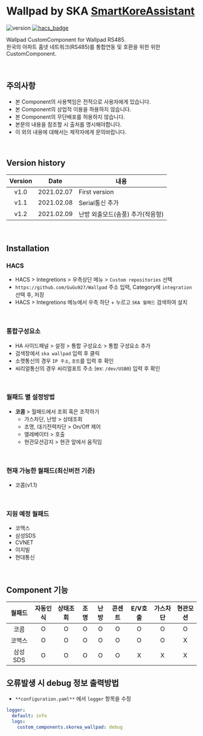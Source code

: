 # Wallpad by SKA [SmartKoreAssistant][skorea_link]

![version](https://img.shields.io/badge/version-1.1-blue)
[![hacs_badge](https://img.shields.io/badge/HACS-Custom-orange.svg)](https://github.com/custom-components/hacs)

Wallpad CustomComponent for Wallpad RS485.<br>
한국의 아파트 홈넷 네트워크(RS485)를 통합연동 및 호환을 위한 위한 CustomComponent.

<br>

## 주의사항

- 본 Component의 사용책임은 전적으로 사용자에게 있습니다.
- 본 Component의 상업적 이용을 하용하지 않습니다.
- 본 Component의 무단배포를 허용하지 않습니다.
- 본문의 내용을 참조할 시 출처를 명시해야합니다.
- 이 외의 내용에 대해서는 제작자에게 문의바랍니다.

<br>

## Version history

| Version |    Date    | 내용                             |
| :-----: | :--------: | -------------------------------- |
|  v1.0   | 2021.02.07 | First version                    |
|  v1.1   | 2021.02.08 | Serial통신 추가                  |
|  v1.2   | 2021.02.09 | 난방 외출모드(송풍) 추가(적응형) |

<br>

## Installation

### HACS

- HACS > Integretions > 우측상단 메뉴 > `Custom repositories` 선택
- `https://github.com/GuGu927/Wallpad` 주소 입력, Category에 `integration` 선택 후, 저장
- HACS > Integretions 메뉴에서 우측 하단 + 누르고 `SKA 월패드` 검색하여 설치

<br>

### 통합구성요소

- HA 사이드패널 > 설정 > 통합 구성요소 > 통합 구성요소 추가
- 검색창에서 `ska wallpad` 입력 후 클릭
- 소켓통신의 경우 `IP 주소`, `포트`를 입력 후 확인
- 씨리얼통신의 경우 씨리얼포트 주소 (ex: `/dev/USB0`) 입력 후 확인

<br>

### 월패드 별 설정방법

- **코콤** > 월패드에서 조회 혹은 조작하기
  - 가스차단, 난방 > 상태조회
  - 조명, 대기전력차단 > On/Off 제어
  - 엘레베이터 > 호출
  - 현관모션감지 > 현관 앞에서 움직임

<br>

### 현재 가능한 월패드(최신버전 기준)

- 코콤(v1.1)

<br>

### 지원 예정 월패드

- 코맥스
- 삼성SDS
- CVNET
- 이지빌
- 현대통신

<br>

## Component 기능

| 월패드  | 자동인식 | 상태조회 | 조명 | 난방 | 콘센트 | E/V호출 | 가스차단 | 현관모션 |
| :-----: | :------: | :------: | :--: | :--: | :----: | :-----: | :------: | :------: |
|  코콤   |    O     |    O     |  O   |  O   |   O    |    O    |    O     |    O     |
| 코맥스  |    O     |    O     |  O   |  O   |   O    |    O    |    O     |    X     |
| 삼성SDS |    O     |    O     |  O   |  O   |   O    |    X    |    X     |    X     |

## 오류발생 시 debug 정보 출력방법

- `**configuration.yaml**` 에서 `logger` 항목을 수정<br>

```yaml
logger:
  default: info
  logs:
    custom_components.skorea_wallpad: debug
```

[skorea_link]: https://cafe.naver.com/koreassistant
